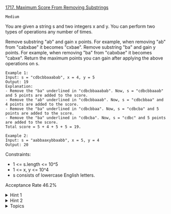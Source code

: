 [1717. Maximum Score From Removing Substrings](https://leetcode.com/problems/maximum-score-from-removing-substrings/)

`Medium`

You are given a string s and two integers x and y. You can perform two types of operations any number of times.

Remove substring "ab" and gain x points.
For example, when removing "ab" from "cabxbae" it becomes "cxbae".
Remove substring "ba" and gain y points.
For example, when removing "ba" from "cabxbae" it becomes "cabxe".
Return the maximum points you can gain after applying the above operations on s.

```
Example 1:
Input: s = "cdbcbbaaabab", x = 4, y = 5
Output: 19
Explanation:
- Remove the "ba" underlined in "cdbcbbaaabab". Now, s = "cdbcbbaaab" and 5 points are added to the score.
- Remove the "ab" underlined in "cdbcbbaaab". Now, s = "cdbcbbaa" and 4 points are added to the score.
- Remove the "ba" underlined in "cdbcbbaa". Now, s = "cdbcba" and 5 points are added to the score.
- Remove the "ba" underlined in "cdbcba". Now, s = "cdbc" and 5 points are added to the score.
Total score = 5 + 4 + 5 + 5 = 19.

Example 2:
Input: s = "aabbaaxybbaabb", x = 5, y = 4
Output: 20
``` 

Constraints:

- 1 <= s.length <= 10^5
- 1 <= x, y <= 10^4
- s consists of lowercase English letters.

Acceptance Rate
46.2%

<details>
<summary>Hint 1</summary>

Note that it is always more optimal to take one type of substring before another

</details>

<details>
<summary>Hint 2</summary>

You can use a stack to handle erasures

</details>

<details>
<summary>Topics</summary>

String, Stack, Greedy
</details>